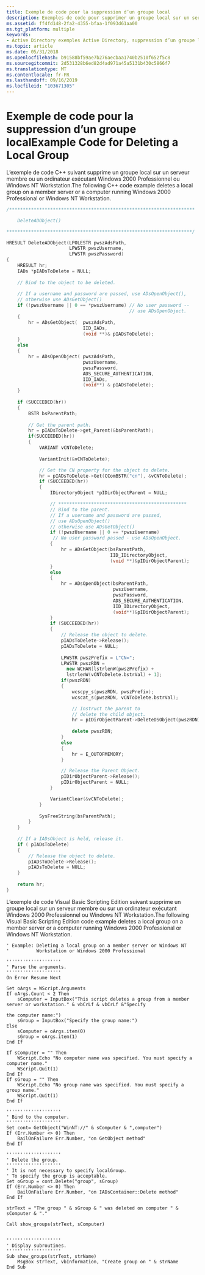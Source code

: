 ```yaml
---
title: Exemple de code pour la suppression d’un groupe local
description: Exemples de code pour supprimer un groupe local sur un serveur membre ou sur un ordinateur exécutant Windows NT Workstation ou Windows 2000 professionnel.
ms.assetid: ff4fd148-2fa2-4355-bfaa-1f093d61aa00
ms.tgt_platform: multiple
keywords:
- Active Directory exemples Active Directory, suppression d’un groupe local
ms.topic: article
ms.date: 05/31/2018
ms.openlocfilehash: b91588bf59ae7b276aecbaa1740b2510f652f5c8
ms.sourcegitcommit: 2d531328b6ed82d4ad971a45a5131b430c5866f7
ms.translationtype: MT
ms.contentlocale: fr-FR
ms.lasthandoff: 09/16/2019
ms.locfileid: "103671305"
---
```

# <a name="example-code-for-deleting-a-local-group"></a><span data-ttu-id="837ac-104">Exemple de code pour la suppression d’un groupe local</span><span class="sxs-lookup"><span data-stu-id="837ac-104">Example Code for Deleting a Local Group</span></span>

<span data-ttu-id="837ac-105">L’exemple de code C++ suivant supprime un groupe local sur un serveur membre ou un ordinateur exécutant Windows 2000 Professionnel ou Windows NT Workstation.</span><span class="sxs-lookup"><span data-stu-id="837ac-105">The following C++ code example deletes a local group on a member server or a computer running Windows 2000 Professional or Windows NT Workstation.</span></span>


```C++
/********************************************************************

    DeleteADObject()

********************************************************************/

HRESULT DeleteADObject(LPOLESTR pwszAdsPath, 
                       LPWSTR pwszUsername, 
                       LPWSTR pwszPassword)
{
    HRESULT hr;
    IADs *pIADsToDelete = NULL;
 
    // Bind to the object to be deleted.
 
    // If a username and password are passed, use ADsOpenObject(), 
    // otherwise use ADsGetObject()
    if (!pwszUsername || 0 == *pwszUsername) // No user password --
                                             // use ADsOpenObject.
    {
        hr = ADsGetObject(  pwszAdsPath, 
                            IID_IADs,
                            (void **)& pIADsToDelete);
    }
    else
    {
        hr = ADsOpenObject( pwszAdsPath, 
                            pwszUsername, 
                            pwszPassword, 
                            ADS_SECURE_AUTHENTICATION,
                            IID_IADs, 
                            (void**) & pIADsToDelete);
    }
 
    if (SUCCEEDED(hr))
    {
        BSTR bsParentPath;
        
        // Get the parent path.
        hr = pIADsToDelete->get_Parent(&bsParentPath); 
        if(SUCCEEDED(hr))
        {
            VARIANT vCNToDelete;
     
            VariantInit(&vCNToDelete);

            // Get the CN property for the object to delete.
            hr = pIADsToDelete->Get(CComBSTR("cn"), &vCNToDelete);
            if (SUCCEEDED(hr))
            {
                IDirectoryObject *pIDirObjectParent = NULL;

                // ***********************************************
                // Bind to the parent.
                // If a username and password are passed,
                // use ADsOpenObject()
                // otherwise use ADsGetObject()
                if (!pwszUsername || 0 == *pwszUsername) 
                 // No user password passed - use ADsOpenObject.
                {
                    hr = ADsGetObject(bsParentPath, 
                                      IID_IDirectoryObject,
                                      (void **)&pIDirObjectParent);
                }
                else
                {
                    hr = ADsOpenObject(bsParentPath, 
                                       pwszUsername, 
                                       pwszPassword, 
                                       ADS_SECURE_AUTHENTICATION,
                                       IID_IDirectoryObject, 
                                       (void**)&pIDirObjectParent);
                }
                if (SUCCEEDED(hr))
                {
                    // Release the object to delete.
                    pIADsToDelete->Release();
                    pIADsToDelete = NULL;
     
                    LPWSTR pwszPrefix = L"CN=";
                    LPWSTR pwszRDN = 
                      new WCHAR[lstrlenW(pwszPrefix) + 
                      lstrlenW(vCNToDelete.bstrVal) + 1];
                    if(pwszRDN)
                    {
                        wcscpy_s(pwszRDN, pwszPrefix);
                        wcscat_s(pwszRDN, vCNToDelete.bstrVal);

                        // Instruct the parent to 
                        // delete the child object.
                        hr = pIDirObjectParent->DeleteDSObject(pwszRDN);
                        
                        delete pwszRDN;
                    }
                    else
                    {
                        hr = E_OUTOFMEMORY;
                    }

                    // Release the Parent Object.
                    pIDirObjectParent->Release();
                    pIDirObjectParent = NULL;
                }

                VariantClear(&vCNToDelete);
            }
            
            SysFreeString(bsParentPath);
        }
    }
    
    // If a IADsObject is held, release it.
    if ( pIADsToDelete)
    {
        // Release the object to delete.
        pIADsToDelete->Release();
        pIADsToDelete = NULL;
    }
 
    return hr;
}
```



<span data-ttu-id="837ac-106">L’exemple de code Visual Basic Scripting Edition suivant supprime un groupe local sur un serveur membre ou sur un ordinateur exécutant Windows 2000 Professionnel ou Windows NT Workstation.</span><span class="sxs-lookup"><span data-stu-id="837ac-106">The following Visual Basic Scripting Edition code example deletes a local group on a member server or a computer running Windows 2000 Professional or Windows NT Workstation.</span></span>


```VB
' Example: Deleting a local group on a member server or Windows NT
'          Workstation or Windows 2000 Professional
 
''''''''''''''''''''
' Parse the arguments.
''''''''''''''''''''
On Error Resume Next
 
Set oArgs = WScript.Arguments
If oArgs.Count < 2 Then
    sComputer = InputBox("This script deletes a group from a member server or workstation." & vbCrLf & vbCrLf &"Specify 
 
the computer name:")
    sGroup = InputBox("Specify the group name:")
Else
    sComputer = oArgs.item(0)
    sGroup = oArgs.item(1)
End If
 
If sComputer = "" Then
    WScript.Echo "No computer name was specified. You must specify a computer name."
    WScript.Quit(1)
End If
If sGroup = "" Then
    WScript.Echo "No group name was specified. You must specify a group name."
    WScript.Quit(1)
End If
 
''''''''''''''''''''
' Bind to the computer.
''''''''''''''''''''
Set cont= GetObject("WinNT://" & sComputer & ",computer")
If (Err.Number <> 0) Then
    BailOnFailure Err.Number, "on GetObject method"
End If
 
''''''''''''''''''''
' Delete the group.
''''''''''''''''''''
' It is not necessary to specify localGroup. 
' To specify the group is acceptable.
Set oGroup = cont.Delete("group", sGroup)
If (Err.Number <> 0) Then
    BailOnFailure Err.Number, "on IADsContainer::Delete method"
End If
 
strText = "The group " & sGroup & " was deleted on computer " & sComputer & "."
 
Call show_groups(strText, sComputer)
 

''''''''''''''''''''
' Display subroutines.
''''''''''''''''''''
Sub show_groups(strText, strName)
    MsgBox strText, vbInformation, "Create group on " & strName
End Sub
```



 

 




